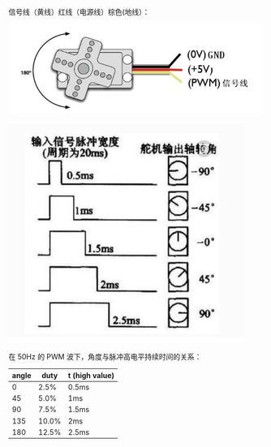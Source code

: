 信号线（黄线）红线（电源线）棕色(地线）：

![connect](connect.jpg)

![relation](relation.png)

在 50Hz 的 PWM 波下，角度与脉冲高电平持续时间的关系：

| angle | duty  | t (high value) |
| ----- | ----- | -------------- |
| 0     | 2.5%  | 0.5ms          |
| 45    | 5.0%  | 1ms            |
| 90    | 7.5%  | 1.5ms          |
| 135   | 10.0% | 2ms            |
| 180   | 12.5% | 2.5ms          |
